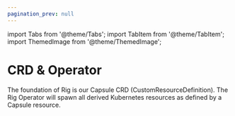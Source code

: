```yaml
---
pagination_prev: null
---
```


import Tabs from '@theme/Tabs';
import TabItem from '@theme/TabItem';
import ThemedImage from '@theme/ThemedImage';

# CRD & Operator

The foundation of Rig is our Capsule CRD (CustomResourceDefinition). The Rig Operator will spawn all derived Kubernetes resources as defined by a Capsule resource.
